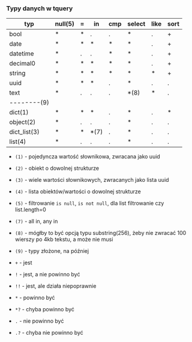 ### Typy danych w tquery

| typ          | null(5) | = | in   | cmp | select | like | sort |
|--------------|---------|---|------|-----|--------|------|------|
| bool         | *       | * | .    | .   | *      | .    | +    |
| date         | *       | * | *    | *   | *      | .    | +    |
| datetime     | *       | . | .    | *   | *      | .    | +    |
| decimal0     | *       | * | *    | *   | *      | .    | +    |
| string       | *       | * | *    | *   | *      | *    | +    |
| uuid         | *       | * | *    | .   | *      | .    | .    |
| text         | *       | . | .    | .   | *(8)   | *    | .    |
| --------(9)  |         |   |      |     |        |      |      |
| dict(1)      | *       | * | *    | .   | *      | .    | *    |
| object(2)    | *       | . | .    | .   | *      | .    | .    |
| dict_list(3) | *       | * | *(7) | .   | *      | .    | .    |
| list(4)      | *       | . | .    | .   | *      | .    | .    |

- `(1)` - pojedyncza wartość słownikowa, zwracana jako uuid
- `(2)` - obiekt o dowolnej strukturze
- `(3)` - wiele wartości słownikowych, zwracanych jako lista uuid
- `(4)` - lista obiektów/wartości o dowolnej strukturze
- `(5)` - filtrowanie `is null`, `is not null`, dla list filtrowanie czy list.length=0
- `(7)` - all in, any in
- `(8)` - mógłby to być opcją typu substring(256), żeby nie zwracać 100 wierszy po 4kb tekstu, a może nie musi
- `(9)` - typy złożone, na później

- `+` - jest
- `!` - jest, a nie powinno być
- `!!` - jest, ale działa niepoprawnie
- `*` - powinno być
- `*?` - chyba powinno być
- `.` - nie powinno być
- `.?` - chyba nie powinno być
